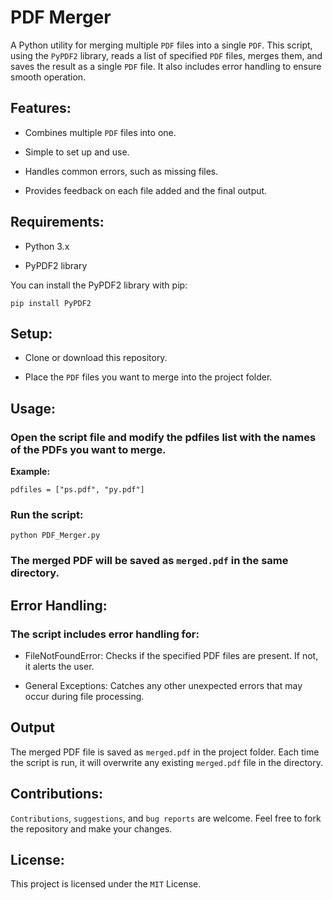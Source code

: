 # PDF Merger

A Python utility for merging multiple `PDF` files into a single `PDF`. This script, using the `PyPDF2` library, reads a list of specified `PDF` files, merges them, and saves the result as a single `PDF` file. It also includes error handling to ensure smooth operation.

## Features:

- Combines multiple `PDF` files into one.

- Simple to set up and use.
  
- Handles common errors, such as missing files.

- Provides feedback on each file added and the final output.

## Requirements:

- Python 3.x

- PyPDF2 library

You can install the PyPDF2 library with pip:

    pip install PyPDF2

## Setup:

- Clone or download this repository.
  
- Place the `PDF` files you want to merge into the project folder.
  
## Usage:

### Open the script file and modify the pdfiles list with the names of the PDFs you want to merge.

**Example:**

    pdfiles = ["ps.pdf", "py.pdf"]

### Run the script:

    python PDF_Merger.py

### The merged PDF will be saved as `merged.pdf` in the same directory.

## Error Handling:

### The script includes error handling for:

- FileNotFoundError: Checks if the specified PDF files are present. If not, it alerts the user.
  
- General Exceptions: Catches any other unexpected errors that may occur during file processing.

## Output
The merged PDF file is saved as `merged.pdf` in the project folder. Each time the script is run, it will overwrite any existing `merged.pdf` file in the directory.

## Contributions:

`Contributions`, `suggestions`, and `bug reports` are welcome. Feel free to fork the repository and make your changes.

## License:

This project is licensed under the `MIT` License.
